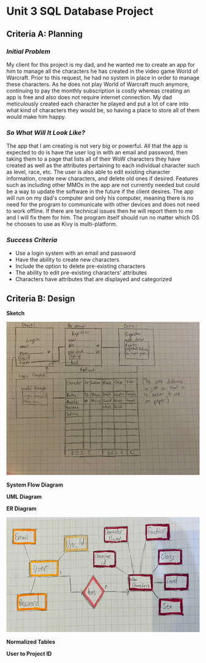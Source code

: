 # Unit 3 SQL Database Project

## **Criteria A: Planning** ##

### *Initial Problem*

My client for this project is my dad, and he wanted me to create an app for him to manage all the characters he has created in the video game World of Warcraft. Prior to this request, he had no system in place in order to manage these characters. As he does not play World of Warcraft much anymore, continuing to pay the monthly subscription is costly whereas creating an app is free and also does not require internet connection. My dad meticulously created each character he played and put a lot of care into what kind of characters they would be, so having a place to store all of them would make him happy.

### *So What Will It Look Like?*

The app that I am creating is not very big or powerful. All that the app is expected to do is have the user log in with an email and password, then taking them to a page that lists all of their WoW characters they have created as well as the attributes pertaining to each individual character such as level, race, etc. The user is also able to edit existing character information, create new characters, and delete old ones if desired. Features such as including other MMOs in the app are not currently needed but could be a way to update the software in the future if the client desires. The app will run on my dad's computer and only his computer, meaning there is no need for the program to communicate with other devices and does not need to work offline. If there are technical issues then he will report them to me and I will fix them for him. The program itself should run no matter which OS he chooses to use as Kivy is multi-platform.

### ***Success Criteria*** 
- Use a login system with an email and password
- Have the ability to create new characters
- Include the option to delete pre-existing characters
- The ability to edit pre-existing characters' attributes
- Characters have attributes that are displayed and categorized

## **Criteria B: Design** ##

**Sketch**

<img src = "https://github.com/zvmyan/Unit3/blob/main/wowox.jpg" width = "600" height = "400" >

**System Flow Diagram**

**UML Diagram**

**ER Diagram**

<img src = "https://github.com/zvmyan/Unit3/blob/main/wower.jpg" width = "800" height = "300" >

**Normalized Tables**

**User to Project ID**
